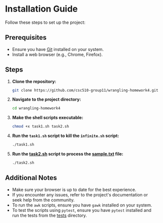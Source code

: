 # Installation Guide

Follow these steps to set up the project:

## Prerequisites

- Ensure you have [Git](https://git-scm.com/) installed on your system.
- Install a web browser (e.g., Chrome, Firefox).

## Steps

1. **Clone the repository:**

    ```sh
    git clone https://github.com/csc510-group11/wrangling-homework4.git
    ```

2. **Navigate to the project directory:**

    ```sh
    cd wrangling-homework4
    ```

3. **Make the shell scripts executable:**

    ```sh
    chmod +x task1.sh task2.sh
    ```

4. **Run the `task1.sh` script to kill the `infinite.sh` script:**

    ```sh
    ./task1.sh
    ```

5. **Run the [task2.sh](http://_vscodecontentref_/1) script to process the [sample.txt](http://_vscodecontentref_/2) file:**

    ```sh
    ./task2.sh
    ```

## Additional Notes

- Make sure your browser is up to date for the best experience.
- If you encounter any issues, refer to the project's documentation or seek help from the community.
- To run the `awk` scripts, ensure you have `gawk` installed on your system.
- To test the scripts using `pytest`, ensure you have `pytest` installed and run the tests from the [tests](http://_vscodecontentref_/3) directory.